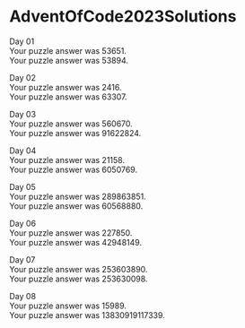 # AdventOfCode2023Solutions
Day 01<br>
Your puzzle answer was 53651.<br>
Your puzzle answer was 53894.

Day 02<br>
Your puzzle answer was 2416.<br>
Your puzzle answer was 63307.

Day 03<br>
Your puzzle answer was 560670.<br>
Your puzzle answer was 91622824.

Day 04<br>
Your puzzle answer was 21158.<br>
Your puzzle answer was 6050769.

Day 05<br>
Your puzzle answer was 289863851.<br>
Your puzzle answer was 60568880.

Day 06<br>
Your puzzle answer was 227850.<br>
Your puzzle answer was 42948149.

Day 07<br>
Your puzzle answer was 253603890.<br>
Your puzzle answer was 253630098.

Day 08<br>
Your puzzle answer was 15989.<br>
Your puzzle answer was 13830919117339.
